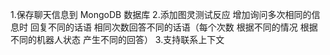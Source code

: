 1.保存聊天信息到 MongoDB 数据库
2.添加图灵测试反应
    增加询问多次相同的信息时 回复不同的话语
    相同次数回答不同的话语（每个次数 根据不同的情况 根据不同的机器人状态 产生不同的回答）
3.支持联系上下文